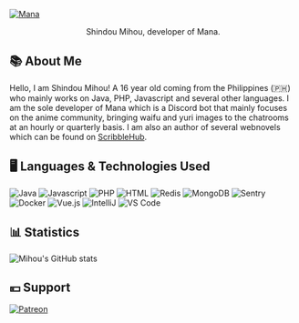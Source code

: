 [![Mana](https://cdn.manabot.fun/images/test.png)](https://manabot.fun)
<div align="center">
Shindou Mihou, developer of Mana.
</div>

## 📚 About Me
Hello, I am Shindou Mihou! A 16 year old coming from the Philippines (🇵🇭) who mainly works on Java, PHP, Javascript and several other languages. I am the sole developer of 
Mana which is a Discord bot that mainly focuses on the anime community, bringing waifu and yuri images to the chatrooms at an hourly or quarterly basis. I am also an
author of several webnovels which can be found on [ScribbleHub](https://www.scribblehub.com/profile/24680/mihou/).

## 🖥️ Languages & Technologies Used
![Java](https://img.shields.io/badge/Language-Java-yellow?style=flat&logo=java)
![Javascript](https://img.shields.io/badge/Language-Javascript-yellow?style=flat&logo=javascript)
![PHP](https://img.shields.io/badge/Language-PHP-blue?style=flat&logo=php)
![HTML](https://img.shields.io/badge/Language-HTML-orange?style=flat&logo=HTML5)
![Redis](https://img.shields.io/badge/Technology-Redis-red?style=flat&logo=Redis)
![MongoDB](https://img.shields.io/badge/Technology-MongoDB-green?style=flat&logo=MongoDB)
![Sentry](https://img.shields.io/badge/Technology-Sentry-green?style=flat&logo=Sentry)
![Docker](https://img.shields.io/badge/Technology-Docker-blue?style=flat&logo=Docker)
![Vue.js](https://img.shields.io/badge/Framework-Vue.js-green?style=flat&logo=Vue.js)
![IntelliJ](https://img.shields.io/badge/IDE-IntelliJ-red?style=flat&logo=IntelliJ%20IDEA)
![VS Code](https://img.shields.io/badge/IDE-Visual%20Studio%20Code-blue?style=flat&logo=Visual%20Studio%20Code)

## 📊 Statistics
![Mihou's GitHub stats](https://github-readme-stats.vercel.app/api?username=ShindouMihou&theme=midnight-purple&hide=stars&count_private=true&show_icons=true)

## 💴 Support
[![Patreon](https://img.shields.io/endpoint.svg?url=https://shieldsio-patreon.vercel.app/api/?username=mihou&type=patrons&style=for-the-badge)](https://patreon.com/mihou)
